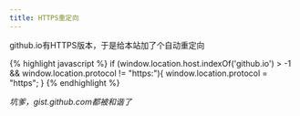 ```yaml
---
title: HTTPS重定向
---
```


github.io有HTTPS版本，于是给本站加了个自动重定向

{% highlight javascript %}
if (window.location.host.indexOf('github.io') > -1 && window.location.protocol != "https:"){
    window.location.protocol = "https";
}
{% endhighlight %}

*坑爹，gist.github.com都被和谐了*
